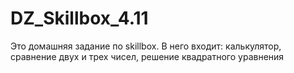 # DZ_Skillbox_4.11
Это домашняя задание по skillbox. В него входит: калькулятор, сравнение двух и трех чисел, решение квадратного уравнения
